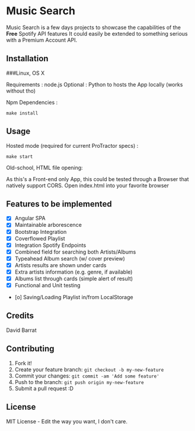 # Music Search

Music Search is a few days projects to showcase the capabilities of the **Free** Spotify API features
It could easily be extended to something serious with a Premium Account API.

## Installation

###Linux, OS X

Requirements : node.js
Optional : Python to hosts the App locally (works without tho)

Npm Dependencies :

`make install`

## Usage

Hosted mode (required for current ProTractor specs) :

`make start`

Old-school, HTML file opening:

As this's a Front-end only App, this could be tested through a Browser that natively support CORS.
Open index.html into your favorite browser


## Features to be implemented

- [x] Angular SPA
- [x] Maintainable arborescence
- [x] Bootstrap Integration
- [x] Coverflowed Playlist
- [x] Integration Spotify Endpoints
- [x] Combined field for searching both Artists/Albums
- [x] Typeahead Album search (w/ cover preview)
- [x] Artists results are shown under cards
- [x] Extra artists information (e.g. genre, if available)
- [x] Albums list through cards (simple alert of result)
- [x] Functional and Unit testing
- [o] Saving/Loading Playlist in/from LocalStorage

## Credits

David Barrat

## Contributing

1. Fork it!
2. Create your feature branch: `git checkout -b my-new-feature`
3. Commit your changes: `git commit -am 'Add some feature'`
4. Push to the branch: `git push origin my-new-feature`
5. Submit a pull request :D

## License

MIT License - Edit the way you want, I don't care.
